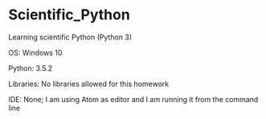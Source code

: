 # Scientific_Python
Learning scientific Python (Python 3)

OS:         Windows 10

Python:     3.5.2

Libraries:  No libraries allowed for this homework

IDE:        None; I am using Atom as editor and 
            I am running it from the command line


